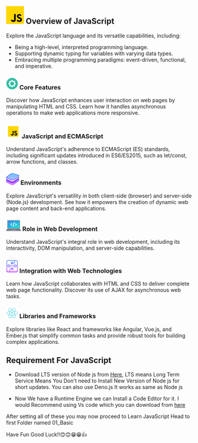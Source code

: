 ## ![Overview of JavaScript](images/JS-icon.png) Overview of JavaScript

Explore the JavaScript language and its versatile capabilities, including:

- Being a high-level, interpreted programming language.
- Supporting dynamic typing for variables with varying data types.
- Embracing multiple programming paradigms: event-driven, functional, and imperative.

### ![JavaScript Core Features](images/cog.png) Core Features

Discover how JavaScript enhances user interaction on web pages by manipulating HTML and CSS. Learn how it handles asynchronous operations to make web applications more responsive.

### ![JavaScript and ECMAScript](images/js.png) JavaScript and ECMAScript

Understand JavaScript's adherence to ECMAScript (ES) standards, including significant updates introduced in ES6/ES2015, such as let/const, arrow functions, and classes.

### ![JavaScript Environments](images/stack.png) Environments

Explore JavaScript's versatility in both client-side (browser) and server-side (Node.js) development. See how it empowers the creation of dynamic web page content and back-end applications.

### ![JavaScript Role in Web Development](images/webdev.png) Role in Web Development

Understand JavaScript's integral role in web development, including its interactivity, DOM manipulation, and server-side capabilities.

### ![Integration with Web Technologies](images/tech.png) Integration with Web Technologies

Learn how JavaScript collaborates with HTML and CSS to deliver complete web page functionality. Discover its use of AJAX for asynchronous web tasks.

### ![JavaScript Libraries and Frameworks](images/react.png) Libraries and Frameworks

Explore libraries like React and frameworks like Angular, Vue.js, and Ember.js that simplify common tasks and provide robust tools for building complex applications.

## Requirement For JavaScript
- Download LTS version of Node js from [Here](https://nodejs.org/en), LTS means Long Term Service Means You Don't need to Install New Version of Node js for short updates. You can also use Deno.js It works as same as Node js

- Now We have a Runtime Engine we can Install a Code Editor for it. I would Recommend using Vs code which you can download from [here](https://code.visualstudio.com/download)


After setting all of these you may now proceed to Learn JavaScript Head to first Folder named 01_Basic

Have Fun Good Luck!!😊😊😁😁👍